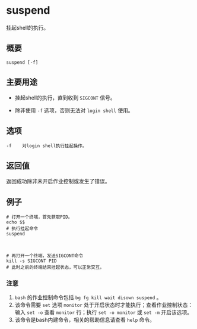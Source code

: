 #  suspend

挂起shell的执行。

##  概要

    
    
    suspend [-f]
    

##  主要用途

  * 挂起shell的执行，直到收到 ` SIGCONT ` 信号。 

  * 除非使用 ` -f ` 选项，否则无法对 ` login shell ` 使用。 

##  选项

    
    
    -f    对login shell执行挂起操作。
    

##  返回值

返回成功除非未开启作业控制或发生了错误。

##  例子

    
    
    # 打开一个终端，首先获取PID。
    echo $$
    # 执行挂起命令
    suspend
    
    
    
    # 再打开一个终端，发送SIGCONT命令
    kill -s SIGCONT PID
    # 此时之前的终端结束挂起状态，可以正常交互。
    

###  注意

  1. ` bash ` 的作业控制命令包括 ` bg fg kill wait disown suspend ` 。 
  2. 该命令需要 ` set ` 选项 ` monitor ` 处于开启状态时才能执行；查看作业控制状态：输入 ` set -o ` 查看 ` monitor ` 行；执行 ` set -o monitor ` 或 ` set -m ` 开启该选项。 
  3. 该命令是bash内建命令，相关的帮助信息请查看 ` help ` 命令。 

